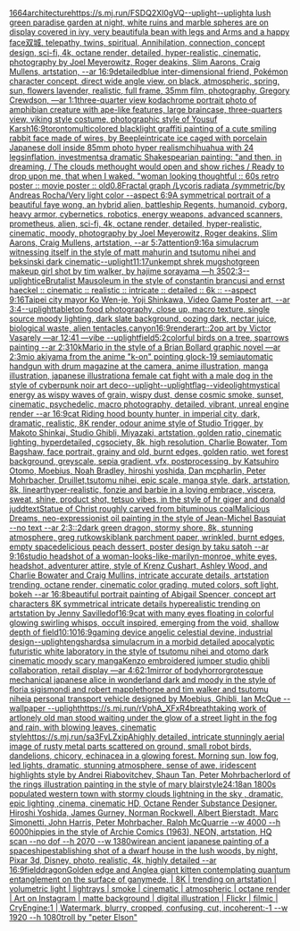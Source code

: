 [1664](https://www.ebank.nz/aiartgenerator?category=1664)[architecture](https://www.ebank.nz/aiartgenerator?category=architecture)[<https://s.mj.run/FSDQ2Xl0gVQ>](https://www.ebank.nz/aiartgenerator?category=%3Chttps%3A//s.mj.run/FSDQ2Xl0gVQ%3E)[--uplight](https://www.ebank.nz/aiartgenerator?category=--uplight)[--uplight](https://www.ebank.nz/aiartgenerator?category=--uplight)[a lush green paradise garden at night, white ruins and marble spheres are on display covered in ivy, very beautiful](https://www.ebank.nz/aiartgenerator?category=a%20lush%20green%20paradise%20garden%20at%20night%2C%20white%20ruins%20and%20marble%20spheres%20are%20on%20display%20covered%20in%20ivy%2C%20very%20beautiful)[a bean with legs and Arms and a happy face](https://www.ebank.nz/aiartgenerator?category=a%20bean%20with%20legs%20and%20Arms%20and%20a%20happy%20face)[双城, telepathy, twins, spiritual, Annihilation, connection, concept design, sci-fi, 4k, octane render, detailed, hyper-realistic, cinematic, photography by Joel Meyerowitz, Roger deakins, Slim Aarons, Craig Mullens, artstation, --ar 16:9](https://www.ebank.nz/aiartgenerator?category=%E5%8F%8C%E5%9F%8E%2C%20telepathy%2C%20twins%2C%20spiritual%2C%20Annihilation%2C%20connection%2C%20concept%20design%2C%20sci-fi%2C%204k%2C%20octane%20render%2C%20detailed%2C%20hyper-realistic%2C%20cinematic%2C%20photography%20by%20Joel%20Meyerowitz%2C%20Roger%20deakins%2C%20Slim%20Aarons%2C%20Craig%20Mullens%2C%20artstation%2C%20--ar%2016%3A9)[detailed](https://www.ebank.nz/aiartgenerator?category=detailed)[blue inter-dimensional friend, Pokémon character concept, direct wide angle view, on black, atmospheric, spring, sun, flowers lavender, realistic, full frame, 35mm film, photography, Gregory Crewdson, —ar 1:1](https://www.ebank.nz/aiartgenerator?category=blue%20inter-dimensional%20friend%2C%20Pok%C3%A9mon%20character%20concept%2C%20direct%20wide%20angle%20view%2C%20on%20black%2C%20atmospheric%2C%20spring%2C%20sun%2C%20flowers%20lavender%2C%20realistic%2C%20full%20frame%2C%2035mm%20film%2C%20photography%2C%20Gregory%20Crewdson%2C%20%E2%80%94ar%201%3A1)[three-quarter view kodachrome portrait photo of amphibian creature with ape-like features, large braincase, three-quarters view, viking style costume, photographic style of Yousuf Karsh](https://www.ebank.nz/aiartgenerator?category=three-quarter%20view%20kodachrome%20portrait%20photo%20of%20amphibian%20creature%20with%20ape-like%20features%2C%20large%20braincase%2C%20three-quarters%20view%2C%20viking%20style%20costume%2C%20photographic%20style%20of%20Yousuf%20Karsh)[16:9](https://www.ebank.nz/aiartgenerator?category=16%3A9)[toronto](https://www.ebank.nz/aiartgenerator?category=toronto)[multicolored blacklight graffiti painting of a cute smiling rabbit face made of wires, by Beeple](https://www.ebank.nz/aiartgenerator?category=multicolored%20blacklight%20graffiti%20painting%20of%20a%20cute%20smiling%20rabbit%20face%20made%20of%20wires%2C%20by%20Beeple)[intricate ice caged with porcelain Japanese doll inside 85mm photo hyper realism](https://www.ebank.nz/aiartgenerator?category=intricate%20ice%20caged%20with%20porcelain%20Japanese%20doll%20inside%2085mm%20photo%20hyper%20realism)[chihuahua with 24 legs](https://www.ebank.nz/aiartgenerator?category=chihuahua%20with%2024%20legs)[inflation, investments](https://www.ebank.nz/aiartgenerator?category=inflation%2C%20investments)[a dramatic Shakespearian painting: "and then, in dreaming, / The clouds methought would open and show riches / Ready to drop upon me, that when I waked. "](https://www.ebank.nz/aiartgenerator?category=a%20dramatic%20Shakespearian%20painting%3A%20%22and%20then%2C%20in%20dreaming%2C%20/%20The%20clouds%20methought%20would%20open%20and%20show%20riches%20/%20Ready%20to%20drop%20upon%20me%2C%20that%20when%20I%20waked.%20%22)[woman looking thoughtful :: 60s retro poster :: movie poster :: old](https://www.ebank.nz/aiartgenerator?category=woman%20looking%20thoughtful%20%3A%3A%2060s%20retro%20poster%20%3A%3A%20movie%20poster%20%3A%3A%20old)[0.8](https://www.ebank.nz/aiartgenerator?category=0.8)[Fractal graph /Lycoris radiata /symmetric/by Andreas Rocha/Very light color   --aspect 6:9](https://www.ebank.nz/aiartgenerator?category=Fractal%20graph%20/Lycoris%20radiata%20/symmetric/by%20Andreas%20Rocha/Very%20light%20color%20%20%20--aspect%206%3A9)[A symmetrical portrait of a beautiful faye wong, an hybrid alien, battleship Regents, humanoid, cyborg, heavy armor, cybernetics, robotics, energy weapons, advanced scanners, prometheus, alien, sci-fi, 4k, octane render, detailed, hyper-realistic, cinematic, moody, photography by Joel Meyerowitz, Roger deakins, Slim Aarons, Craig Mullens, artstation, --ar 5:7](https://www.ebank.nz/aiartgenerator?category=A%20symmetrical%20portrait%20of%20a%20beautiful%20faye%20wong%2C%20an%20hybrid%20alien%2C%20battleship%20Regents%2C%20humanoid%2C%20cyborg%2C%20heavy%20armor%2C%20cybernetics%2C%20robotics%2C%20energy%20weapons%2C%20advanced%20scanners%2C%20prometheus%2C%20alien%2C%20sci-fi%2C%204k%2C%20octane%20render%2C%20detailed%2C%20hyper-realistic%2C%20cinematic%2C%20moody%2C%20photography%20by%20Joel%20Meyerowitz%2C%20Roger%20deakins%2C%20Slim%20Aarons%2C%20Craig%20Mullens%2C%20artstation%2C%20--ar%205%3A7)[attention](https://www.ebank.nz/aiartgenerator?category=attention)[9:16](https://www.ebank.nz/aiartgenerator?category=9%3A16)[a simulacrum witnessing itself in the style of matt mahurin and tsutomu nihei and beksinski dark cinematic](https://www.ebank.nz/aiartgenerator?category=a%20simulacrum%20witnessing%20itself%20in%20the%20style%20of%20matt%20mahurin%20and%20tsutomu%20nihei%20and%20beksinski%20dark%20cinematic)[--uplight](https://www.ebank.nz/aiartgenerator?category=--uplight)[11:17](https://www.ebank.nz/aiartgenerator?category=11%3A17)[unkempt shrek mugshot](https://www.ebank.nz/aiartgenerator?category=unkempt%20shrek%20mugshot)[green makeup girl shot by tim walker, by hajime sorayama —h 350](https://www.ebank.nz/aiartgenerator?category=green%20makeup%20girl%20shot%20by%20tim%20walker%2C%20by%20hajime%20sorayama%20%E2%80%94h%20350)[2:3](https://www.ebank.nz/aiartgenerator?category=2%3A3)[--uplight](https://www.ebank.nz/aiartgenerator?category=--uplight)[ice](https://www.ebank.nz/aiartgenerator?category=ice)[Brutalist Mausoleum in the style of constantin brancusi and ernst haeckel :: cinematic :: realistic :: intricate :: detailed :: 6k :: --aspect 9:16](https://www.ebank.nz/aiartgenerator?category=Brutalist%20Mausoleum%20in%20the%20style%20of%20constantin%20brancusi%20and%20ernst%20haeckel%20%3A%3A%20cinematic%20%3A%3A%20realistic%20%3A%3A%20intricate%20%3A%3A%20detailed%20%3A%3A%206k%20%3A%3A%20--aspect%209%3A16)[Taipei city mayor Ko Wen-je, Yoji Shinkawa, Video Game Poster art, --ar 3:4](https://www.ebank.nz/aiartgenerator?category=Taipei%20city%20mayor%20Ko%20Wen-je%2C%20Yoji%20Shinkawa%2C%20Video%20Game%20Poster%20art%2C%20--ar%203%3A4)[--uplight](https://www.ebank.nz/aiartgenerator?category=--uplight)[tabletop food photography, close up, macro texture, single source moody lighting, dark slate background, oozing dark, nectar juice, biological waste, alien tentacles,](https://www.ebank.nz/aiartgenerator?category=tabletop%20food%20photography%2C%20close%20up%2C%20macro%20texture%2C%20single%20source%20moody%20lighting%2C%20dark%20slate%20background%2C%20oozing%20dark%2C%20nectar%20juice%2C%20biological%20waste%2C%20alien%20tentacles%2C)[canyon](https://www.ebank.nz/aiartgenerator?category=canyon)[16:9](https://www.ebank.nz/aiartgenerator?category=16%3A9)[render](https://www.ebank.nz/aiartgenerator?category=render)[art::2](https://www.ebank.nz/aiartgenerator?category=art%3A%3A2)[op art by Victor Vasarely —ar 12:41 —vibe --uplight](https://www.ebank.nz/aiartgenerator?category=op%20art%20by%20Victor%20Vasarely%20%E2%80%94ar%2012%3A41%20%E2%80%94vibe%20--uplight)[field](https://www.ebank.nz/aiartgenerator?category=field)[5:2](https://www.ebank.nz/aiartgenerator?category=5%3A2)[colorful birds on a tree, sparrows painting --ar 2:3](https://www.ebank.nz/aiartgenerator?category=colorful%20birds%20on%20a%20tree%2C%20sparrows%20painting%20--ar%202%3A3)[10k](https://www.ebank.nz/aiartgenerator?category=10k)[Mario in the style of a Brian Bollard graphic novel —ar 2:3](https://www.ebank.nz/aiartgenerator?category=Mario%20in%20the%20style%20of%20a%20Brian%20Bollard%20graphic%20novel%20%E2%80%94ar%202%3A3)[mio akiyama from the anime "k-on" pointing glock-19 semiautomatic handgun with drum magazine at the camera, anime illustration, manga illustration, japanese illustration](https://www.ebank.nz/aiartgenerator?category=mio%20akiyama%20from%20the%20anime%20%22k-on%22%20pointing%20glock-19%20semiautomatic%20handgun%20with%20drum%20magazine%20at%20the%20camera%2C%20anime%20illustration%2C%20manga%20illustration%2C%20japanese%20illustration)[a female cat fight with a male dog in the style of cyberpunk noir art deco](https://www.ebank.nz/aiartgenerator?category=a%20female%20cat%20fight%20with%20a%20male%20dog%20in%20the%20style%20of%20cyberpunk%20noir%20art%20deco)[--uplight](https://www.ebank.nz/aiartgenerator?category=--uplight)[--uplight](https://www.ebank.nz/aiartgenerator?category=--uplight)[flag](https://www.ebank.nz/aiartgenerator?category=flag)[--video](https://www.ebank.nz/aiartgenerator?category=--video)[light](https://www.ebank.nz/aiartgenerator?category=light)[mystical energy as wispy waves of grain, wispy dust, dense cosmic smoke, sunset, cinematic, psychedelic, macro photography, detailed, vibrant, unreal engine render --ar 16:9](https://www.ebank.nz/aiartgenerator?category=mystical%20energy%20as%20wispy%20waves%20of%20grain%2C%20wispy%20dust%2C%20dense%20cosmic%20smoke%2C%20sunset%2C%20cinematic%2C%20psychedelic%2C%20macro%20photography%2C%20detailed%2C%20vibrant%2C%20unreal%20engine%20render%20--ar%2016%3A9)[cat Riding hood bounty hunter, in imperial city, dark, dramatic, realistic, 8K render, odour anime style of Studio Trigger, by Makoto Shinkai, Studio Ghibli, Miyazaki, artstation, golden ratio, cinematic lighting, hyperdetailed, cgsociety, 8k, high resolution, Charlie Bowater, Tom Bagshaw, face portrait, grainy and old, burnt edges, golden ratio, wet forest background, greyscale, sepia gradient, vfx, postprocessing, by Katsuhiro Otomo, Moebius, Noah Bradley, hiroshi yoshida, Dan mcpharlin, Peter Mohrbacher, Druillet,tsutomu nihei, epic scale, manga style, dark, artstation, 8k, lineart](https://www.ebank.nz/aiartgenerator?category=cat%20Riding%20hood%20bounty%20hunter%2C%20in%20imperial%20city%2C%20dark%2C%20dramatic%2C%20realistic%2C%208K%20render%2C%20odour%20anime%20style%20of%20Studio%20Trigger%2C%20by%20Makoto%20Shinkai%2C%20Studio%20Ghibli%2C%20Miyazaki%2C%20artstation%2C%20golden%20ratio%2C%20cinematic%20lighting%2C%20hyperdetailed%2C%20cgsociety%2C%208k%2C%20high%20resolution%2C%20Charlie%20Bowater%2C%20Tom%20Bagshaw%2C%20face%20portrait%2C%20grainy%20and%20old%2C%20burnt%20edges%2C%20golden%20ratio%2C%20wet%20forest%20background%2C%20greyscale%2C%20sepia%20gradient%2C%20vfx%2C%20postprocessing%2C%20by%20Katsuhiro%20Otomo%2C%20Moebius%2C%20Noah%20Bradley%2C%20hiroshi%20yoshida%2C%20Dan%20mcpharlin%2C%20Peter%20Mohrbacher%2C%20Druillet%2Ctsutomu%20nihei%2C%20epic%20scale%2C%20manga%20style%2C%20dark%2C%20artstation%2C%208k%2C%20lineart)[hyper-realistic, fonzie and barbie in a loving embrace, viscera, sweat, shine, product shot, tetsuo vibes,  in the style of hr giger and donald judd](https://www.ebank.nz/aiartgenerator?category=hyper-realistic%2C%20fonzie%20and%20barbie%20in%20a%20loving%20embrace%2C%20viscera%2C%20sweat%2C%20shine%2C%20product%20shot%2C%20tetsuo%20vibes%2C%20%20in%20the%20style%20of%20hr%20giger%20and%20donald%20judd)[text](https://www.ebank.nz/aiartgenerator?category=text)[Statue of Christ roughly carved from bituminous coal](https://www.ebank.nz/aiartgenerator?category=Statue%20of%20Christ%20roughly%20carved%20from%20bituminous%20coal)[Malicious Dreams, neo-expressionist oil painting in the style of Jean-Michel Basquiat --no text --ar 2:3](https://www.ebank.nz/aiartgenerator?category=Malicious%20Dreams%2C%20neo-expressionist%20oil%20painting%20in%20the%20style%20of%20Jean-Michel%20Basquiat%20--no%20text%20--ar%202%3A3)[::](https://www.ebank.nz/aiartgenerator?category=%3A%3A)[2](https://www.ebank.nz/aiartgenerator?category=2)[dark green dragon, stormy shore, 8k, stunning atmosphere, greg rutkowski](https://www.ebank.nz/aiartgenerator?category=dark%20green%20dragon%2C%20stormy%20shore%2C%208k%2C%20stunning%20atmosphere%2C%20greg%20rutkowski)[blank parchment paper, wrinkled, burnt edges, empty space](https://www.ebank.nz/aiartgenerator?category=blank%20parchment%20paper%2C%20wrinkled%2C%20burnt%20edges%2C%20empty%20space)[delicious peach dessert, poster design by taku satoh --ar 9:16](https://www.ebank.nz/aiartgenerator?category=delicious%20peach%20dessert%2C%20poster%20design%20by%20taku%20satoh%20--ar%209%3A16)[studio headshot of a woman-looks-like-marilyn-monroe, white eyes, headshot, adventurer attire, style of Krenz Cushart, Ashley Wood, and Charlie Bowater and Craig Mullins, intricate accurate details, artstation trending, octane render, cinematic color grading, muted colors, soft light, bokeh --ar 16:8](https://www.ebank.nz/aiartgenerator?category=studio%20headshot%20of%20a%20woman-looks-like-marilyn-monroe%2C%20white%20eyes%2C%20headshot%2C%20adventurer%20attire%2C%20style%20of%20Krenz%20Cushart%2C%20Ashley%20Wood%2C%20and%20Charlie%20Bowater%20and%20Craig%20Mullins%2C%20intricate%20accurate%20details%2C%20artstation%20trending%2C%20octane%20render%2C%20cinematic%20color%20grading%2C%20muted%20colors%2C%20soft%20light%2C%20bokeh%20--ar%2016%3A8)[beautiful portrait painting of Abigail Spencer, concept art characters 8K symmetrical intricate details hyperealistic trending on artstation by Jenny Saville](https://www.ebank.nz/aiartgenerator?category=beautiful%20portrait%20painting%20of%20Abigail%20Spencer%2C%20concept%20art%20characters%208K%20symmetrical%20intricate%20details%20hyperealistic%20trending%20on%20artstation%20by%20Jenny%20Saville)[dof](https://www.ebank.nz/aiartgenerator?category=dof)[16:9](https://www.ebank.nz/aiartgenerator?category=16%3A9)[cat with many eyes floating in colorful glowing  swirling whisps, occult inspired, emerging from the void, shallow depth of field](https://www.ebank.nz/aiartgenerator?category=cat%20with%20many%20eyes%20floating%20in%20colorful%20glowing%20%20swirling%20whisps%2C%20occult%20inspired%2C%20emerging%20from%20the%20void%2C%20shallow%20depth%20of%20field)[10:10](https://www.ebank.nz/aiartgenerator?category=10%3A10)[16:9](https://www.ebank.nz/aiartgenerator?category=16%3A9)[gaming device angelic celestial devine, industrial design](https://www.ebank.nz/aiartgenerator?category=gaming%20device%20angelic%20celestial%20devine%2C%20industrial%20design)[--uplight](https://www.ebank.nz/aiartgenerator?category=--uplight)[eng](https://www.ebank.nz/aiartgenerator?category=eng)[shards](https://www.ebank.nz/aiartgenerator?category=shards)[](https://www.ebank.nz/aiartgenerator?category=)[a simulacrum in a morbid detailed apocalyptic futuristic white laboratory in the style of tsutomu nihei and otomo dark cinematic moody scary manga](https://www.ebank.nz/aiartgenerator?category=a%20simulacrum%20in%20a%20morbid%20detailed%20apocalyptic%20futuristic%20white%20laboratory%20in%20the%20style%20of%20tsutomu%20nihei%20and%20otomo%20dark%20cinematic%20moody%20scary%20manga)[Kenzo embroidered jumper studio ghibli collaboration, retail display —ar 4:6](https://www.ebank.nz/aiartgenerator?category=Kenzo%20embroidered%20jumper%20studio%20ghibli%20collaboration%2C%20retail%20display%20%E2%80%94ar%204%3A6)[2:1](https://www.ebank.nz/aiartgenerator?category=2%3A1)[mirror of bodyhorror](https://www.ebank.nz/aiartgenerator?category=mirror%20of%20bodyhorror)[grotesque mechanical japanese alice in wonderland dark and moody in the style of floria sigismondi and robert mapplethorpe and tim walker and tsutomu nihei](https://www.ebank.nz/aiartgenerator?category=grotesque%20mechanical%20japanese%20alice%20in%20wonderland%20dark%20and%20moody%20in%20the%20style%20of%20floria%20sigismondi%20and%20robert%20mapplethorpe%20and%20tim%20walker%20and%20tsutomu%20nihei)[a personal transport vehicle designed by Moebius, Ghibli, Ian McQue --wallpaper --uplight](https://www.ebank.nz/aiartgenerator?category=a%20personal%20transport%20vehicle%20designed%20by%20Moebius%2C%20Ghibli%2C%20Ian%20McQue%20--wallpaper%20--uplight)[<https://s.mj.run/rVphA_XFxR4>](https://www.ebank.nz/aiartgenerator?category=%3Chttps%3A//s.mj.run/rVphA_XFxR4%3E)[breathtaking work of art](https://www.ebank.nz/aiartgenerator?category=breathtaking%20work%20of%20art)[lonely old man stood waiting under the glow of a street light in the fog and rain, with blowing leaves, cinematic style](https://www.ebank.nz/aiartgenerator?category=lonely%20old%20man%20stood%20waiting%20under%20the%20glow%20of%20a%20street%20light%20in%20the%20fog%20and%20rain%2C%20with%20blowing%20leaves%2C%20cinematic%20style)[<https://s.mj.run/sa3FyLZxipA>](https://www.ebank.nz/aiartgenerator?category=%3Chttps%3A//s.mj.run/sa3FyLZxipA%3E)[highly detailed, intricate stunningly aerial image of rusty metal parts scattered on ground, small robot birds, dandelions, chicory, echinacea in a glowing forest. Morning sun, low fog, led lights, dramatic, stunning atmosphere, sense of awe, iridescent highlights style by Andrei Riabovitchev, Shaun Tan, Peter Mohrbacher](https://www.ebank.nz/aiartgenerator?category=highly%20detailed%2C%20intricate%20stunningly%20aerial%20image%20of%20rusty%20metal%20parts%20scattered%20on%20ground%2C%20small%20robot%20birds%2C%20dandelions%2C%20chicory%2C%20echinacea%20in%20a%20glowing%20forest.%20Morning%20sun%2C%20low%20fog%2C%20led%20lights%2C%20dramatic%2C%20stunning%20atmosphere%2C%20sense%20of%20awe%2C%20iridescent%20highlights%20style%20by%20Andrei%20Riabovitchev%2C%20Shaun%20Tan%2C%20Peter%20Mohrbacher)[lord of the rings illustration painting in the style of mary blair](https://www.ebank.nz/aiartgenerator?category=lord%20of%20the%20rings%20illustration%20painting%20in%20the%20style%20of%20mary%20blair)[style](https://www.ebank.nz/aiartgenerator?category=style)[24:18](https://www.ebank.nz/aiartgenerator?category=24%3A18)[an 1800s populated western town with stormy clouds lightning in the sky , dramatic, epic lighting ,cinema, cinematic HD, Octane Render Substance Designer. Hiroshi Yoshida, James Gurney, Norman Rockwell, Albert Bierstadt, Marc Simonetti, John Harris, Peter Mohrbacher, Ralph McQuarrie --w 4000 --h 6000](https://www.ebank.nz/aiartgenerator?category=an%201800s%20populated%20western%20town%20with%20stormy%20clouds%20lightning%20in%20the%20sky%20%2C%20dramatic%2C%20epic%20lighting%20%2Ccinema%2C%20cinematic%20HD%2C%20Octane%20Render%20Substance%20Designer.%20Hiroshi%20Yoshida%2C%20James%20Gurney%2C%20Norman%20Rockwell%2C%20Albert%20Bierstadt%2C%20Marc%20Simonetti%2C%20John%20Harris%2C%20Peter%20Mohrbacher%2C%20Ralph%20McQuarrie%20--w%204000%20--h%206000)[hippies in the style of Archie Comics (1963), NEON, artstation, HQ scan --no dof --h 2070 --w 1380](https://www.ebank.nz/aiartgenerator?category=hippies%20in%20the%20style%20of%20Archie%20Comics%20%281963%29%2C%20NEON%2C%20artstation%2C%20HQ%20scan%20--no%20dof%20--h%202070%20--w%201380)[wire](https://www.ebank.nz/aiartgenerator?category=wire)[an ancient japanese painting of a spaceship](https://www.ebank.nz/aiartgenerator?category=an%20ancient%20japanese%20painting%20of%20a%20spaceship)[establishing shot of a dwarf house in the lush woods, by night, Pixar 3d, Disney, photo, realistic, 4k, highly detailed --ar 16:9](https://www.ebank.nz/aiartgenerator?category=establishing%20shot%20of%20a%20dwarf%20house%20in%20the%20lush%20woods%2C%20by%20night%2C%20Pixar%203d%2C%20Disney%2C%20photo%2C%20realistic%2C%204k%2C%20highly%20detailed%20--ar%2016%3A9)[field](https://www.ebank.nz/aiartgenerator?category=field)[dragon](https://www.ebank.nz/aiartgenerator?category=dragon)[Golden edge and Angle](https://www.ebank.nz/aiartgenerator?category=Golden%20edge%20and%20Angle)[a giant kitten contemplating quantum entanglement on the surface of ganymede, | 8K | trending on artstation | volumetric light | lightrays | smoke | cinematic | atmospheric | octane render | Art on Instagram | matte background | digital illustration | Flickr | filmic | CryEngine:1 | Watermark, blurry, cropped, confusing, cut, incoherent:-1 --w 1920 --h 1080](https://www.ebank.nz/aiartgenerator?category=a%20giant%20kitten%20contemplating%20quantum%20entanglement%20on%20the%20surface%20of%20ganymede%2C%20%7C%208K%20%7C%20trending%20on%20artstation%20%7C%20volumetric%20light%20%7C%20lightrays%20%7C%20smoke%20%7C%20cinematic%20%7C%20atmospheric%20%7C%20octane%20render%20%7C%20Art%20on%20Instagram%20%7C%20matte%20background%20%7C%20digital%20illustration%20%7C%20Flickr%20%7C%20filmic%20%7C%20CryEngine%3A1%20%7C%20Watermark%2C%20blurry%2C%20cropped%2C%20confusing%2C%20cut%2C%20incoherent%3A-1%20--w%201920%20--h%201080)[troll by "peter Elson"](https://www.ebank.nz/aiartgenerator?category=troll%20by%20%22peter%20Elson%22)